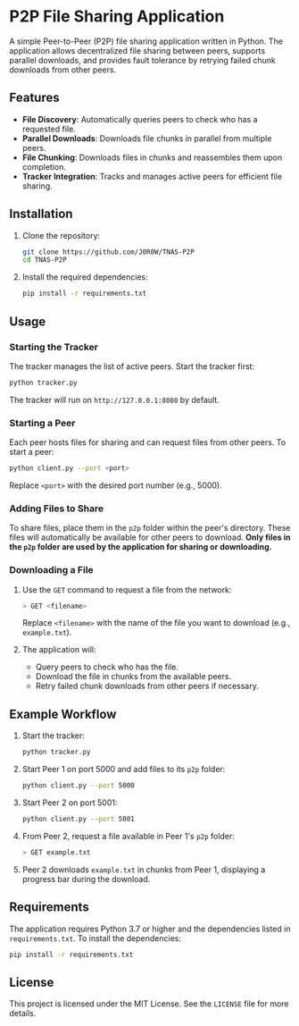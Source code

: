 # P2P File Sharing Application

A simple Peer-to-Peer (P2P) file sharing application written in Python. The application allows decentralized file sharing between peers, supports parallel downloads, and provides fault tolerance by retrying failed chunk downloads from other peers.

## Features

- **File Discovery**: Automatically queries peers to check who has a requested file.
- **Parallel Downloads**: Downloads file chunks in parallel from multiple peers.
- **File Chunking**: Downloads files in chunks and reassembles them upon completion.
- **Tracker Integration**: Tracks and manages active peers for efficient file sharing.

## Installation

1. Clone the repository:
   ```bash
   git clone https://github.com/J0R0W/TNAS-P2P
   cd TNAS-P2P
   ```

2. Install the required dependencies:
   ```bash
   pip install -r requirements.txt
   ```

## Usage

### Starting the Tracker

The tracker manages the list of active peers. Start the tracker first:
```bash
python tracker.py
```
The tracker will run on `http://127.0.0.1:8080` by default.

### Starting a Peer

Each peer hosts files for sharing and can request files from other peers. To start a peer:
```bash
python client.py --port <port>
```
Replace `<port>` with the desired port number (e.g., 5000).

### Adding Files to Share

To share files, place them in the `p2p` folder within the peer's directory. These files will automatically be available for other peers to download. **Only files in the `p2p` folder are used by the application for sharing or downloading.**

### Downloading a File

1. Use the `GET` command to request a file from the network:
   ```bash
   > GET <filename>
   ```
   Replace `<filename>` with the name of the file you want to download (e.g., `example.txt`).

2. The application will:
   - Query peers to check who has the file.
   - Download the file in chunks from the available peers.
   - Retry failed chunk downloads from other peers if necessary.

## Example Workflow

1. Start the tracker:
   ```bash
   python tracker.py
   ```

2. Start Peer 1 on port 5000 and add files to its `p2p` folder:
   ```bash
   python client.py --port 5000
   ```

3. Start Peer 2 on port 5001:
   ```bash
   python client.py --port 5001
   ```

4. From Peer 2, request a file available in Peer 1's `p2p` folder:
   ```bash
   > GET example.txt
   ```

5. Peer 2 downloads `example.txt` in chunks from Peer 1, displaying a progress bar during the download.

## Requirements

The application requires Python 3.7 or higher and the dependencies listed in `requirements.txt`. To install the dependencies:
```bash
pip install -r requirements.txt
```

## License

This project is licensed under the MIT License. See the `LICENSE` file for more details.


